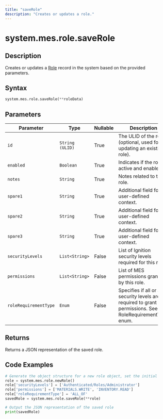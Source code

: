 ```yaml
---
title: "saveRole"
description: "Creates or updates a role."
---
```


# system.mes.role.saveRole

## Description
Creates or updates a [Role](../../data-model/personnel-model/role) record in the system based on the provided parameters.

## Syntax
```python
system.mes.role.saveRole(**roleData)
```

## Parameters
| Parameter              | Type          | Nullable | Description                                                                                                      |
|------------------------|---------------|----------|------------------------------------------------------------------------------------------------------------------|
| `id`                   | `String (ULID)` | True     | The ULID of the role (optional, used for updating an existing role).                                             |
| `enabled`              | `Boolean`       | True     | Indicates if the role is active and enabled.                                                                     |
| `notes`                | `String`        | True     | Notes related to the role.                                                                                       |
| `spare1`               | `String`        | True     | Additional field for user-defined context.                                                                       |
| `spare2`               | `String`        | True     | Additional field for user-defined context.                                                                       |
| `spare3`               | `String`        | True     | Additional field for user-defined context.                                                                       |
| `securityLevels`       | `List<String>`  | False    | List of Ignition security levels required for this role.                                                         |
| `permissions`          | `List<String>`  | False    | List of MES permissions granted by this role.                                                                    |
| `roleRequirementType`  | `Enum`          | False    | Specifies if all or any security levels are required to grant permissions. See RoleRequirementType enum.         |

## Returns
Returns a JSON representation of the saved role.

## Code Examples
```python
# Generate the object structure for a new role object, set the initial arguments and save it
role = system.mes.role.newRole()
role['securityLevels'] = ['Authenticated/Roles/Administrator']
role['permissions'] = ['MATERIALS.WRITE', 'INVENTORY.READ']
role['roleRequirementType'] = 'ALL_OF'
savedRole = system.mes.role.saveRole(**role)

# Output the JSON representation of the saved role
print(savedRole)
```
